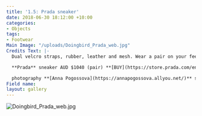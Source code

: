 ```yaml
---
title: '1.5: Prada sneaker'
date: 2018-06-30 18:12:00 +10:00
categories:
- Objects
tags:
- Footwear
Main Image: "/uploads/Doingbird_Prada_web.jpg"
Credits Text: |-
  Dual velcro straps, rubber, leather and mesh. Wear a pair on your feet for quick getaways.

  **Prada** sneaker AUD $1040 (pair) **[BUY](https://store.prada.com/en/pradaau/man/man-shoes/4O3219-1OUG-F0002)**

  photography **[Anna Pogossova](https://annapogossova.allyou.net/)** styling **[Miguel Urbina Tan](https://www.instagram.com/miguelurbinatan)**
Field name: 
layout: gallery
---
```


![Doingbird_Prada_web.jpg](/uploads/Doingbird_Prada_web.jpg)
